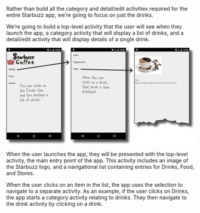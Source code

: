 Rather than build all the category and detail/edit activities required for the entire Starbuzz app, we’re going to focus on just the drinks. 


We’re going to build a top-level activity that the user will see when they launch the app, a category activity that will display a list of drinks, and a detail/edit activity that will display details of a single drink.

![](.guides/img/8.png)


When the user launches the app, they will be presented with the top-level activity, the main entry point of the app. This activity includes an image of the Starbuzz logo, and a navigational list containing entries for Drinks, Food, and Stores. 

When the user clicks on an item in the list, the app uses the selection to navigate to a separate activity. As an example, if the user clicks on Drinks, the app starts a category activity relating to drinks.  They then navigate to the drink activity by clicking on a drink.